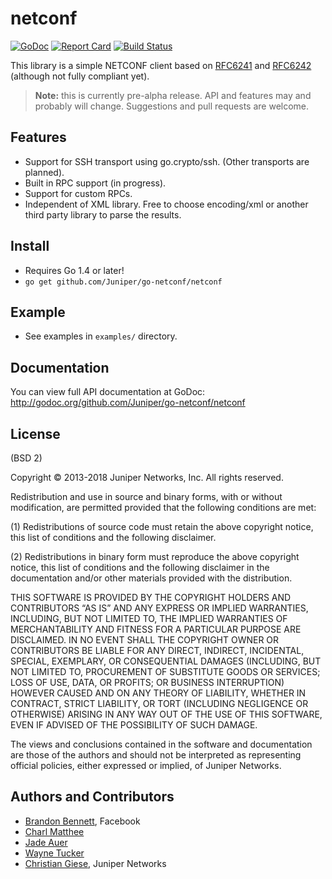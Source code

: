 # netconf

[![GoDoc](https://godoc.org/github.com/Juniper/go-netconf/netconf?status.svg)](https://godoc.org/github.com/Juniper/go-netconf/netconf)
[![Report Card](https://goreportcard.com/badge/github.com/Juniper/go-netconf/netconf)](https://goreportcard.com/report/github.com/Juniper/go-netconf/netconf)
[![Build Status](https://travis-ci.org/Juniper/go-netconf.png)](https://travis-ci.org/Juniper/go-netconf)

This library is a simple NETCONF client based on [RFC6241](http://tools.ietf.org/html/rfc6241) and [RFC6242](http://tools.ietf.org/html/rfc6242) (although not fully compliant yet).

> **Note:** this is currently pre-alpha release.  API and features may and probably will change.  Suggestions and pull requests are welcome.

## Features
* Support for SSH transport using go.crypto/ssh. (Other transports are planned).
* Built in RPC support (in progress).
* Support for custom RPCs.
* Independent of XML library.  Free to choose encoding/xml or another third party library to parse the results.

## Install
* Requires Go 1.4 or later!
* `go get github.com/Juniper/go-netconf/netconf`

## Example
* See examples in `examples/` directory.

## Documentation
You can view full API documentation at GoDoc: http://godoc.org/github.com/Juniper/go-netconf/netconf

## License
(BSD 2)

Copyright © 2013-2018 Juniper Networks, Inc. All rights reserved.

Redistribution and use in source and binary forms, with or without modification, are permitted provided that the following conditions are met:

(1) Redistributions of source code must retain the above copyright notice, this list of conditions and the following disclaimer.

(2) Redistributions in binary form must reproduce the above copyright notice, this list of conditions and the following disclaimer in the documentation and/or other materials provided with the distribution.

THIS SOFTWARE IS PROVIDED BY THE COPYRIGHT HOLDERS AND CONTRIBUTORS “AS IS” AND ANY EXPRESS OR IMPLIED WARRANTIES, INCLUDING, BUT NOT LIMITED TO, THE IMPLIED WARRANTIES OF MERCHANTABILITY AND FITNESS FOR A PARTICULAR PURPOSE ARE DISCLAIMED. IN NO EVENT SHALL THE COPYRIGHT OWNER OR CONTRIBUTORS BE LIABLE FOR ANY DIRECT, INDIRECT, INCIDENTAL, SPECIAL, EXEMPLARY, OR CONSEQUENTIAL DAMAGES (INCLUDING, BUT NOT LIMITED TO, PROCUREMENT OF SUBSTITUTE GOODS OR SERVICES; LOSS OF USE, DATA, OR PROFITS; OR BUSINESS INTERRUPTION) HOWEVER CAUSED AND ON ANY THEORY OF LIABILITY, WHETHER IN CONTRACT, STRICT LIABILITY, OR TORT (INCLUDING NEGLIGENCE OR OTHERWISE) ARISING IN ANY WAY OUT OF THE USE OF THIS SOFTWARE, EVEN IF ADVISED OF THE POSSIBILITY OF SUCH DAMAGE.

The views and conclusions contained in the software and documentation are those of the authors and should not be interpreted as representing official policies, either expressed or implied, of Juniper Networks.

Authors and Contributors
------------------------
* [Brandon Bennett](https://github.com/nemith), Facebook
* [Charl Matthee](https://github.com/charl)
* [Jade Auer](https://github.com/jda)
* [Wayne Tucker](https://github.com/wtucker)
* [Christian Giese](https://github.com/GIC-de), Juniper Networks
